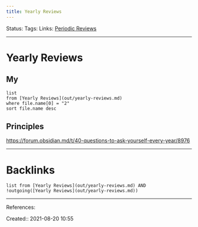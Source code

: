 ```yaml
---
title: Yearly Reviews
---
```

Status: 
Tags: 
Links: [Periodic Reviews](out/periodic-reviews.md)
___
# Yearly Reviews
## My
```dataview
list 
from [Yearly Reviews](out/yearly-reviews.md)
where file.name[0] = "2"
sort file.name desc
```
## Principles
https://forum.obsidian.md/t/40-questions-to-ask-yourself-every-year/8976
___
# Backlinks
```dataview
list from [Yearly Reviews](out/yearly-reviews.md) AND !outgoing([Yearly Reviews](out/yearly-reviews.md))
```
___
References:

Created:: 2021-08-20 10:55
